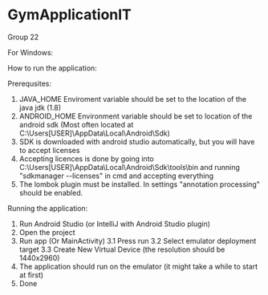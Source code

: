 # GymApplicationIT

Group 22

For Windows:

How to run the application:

Prerequsites: 
1. JAVA_HOME Enviroment variable should be set to the location of the java jdk (1.8)
2. ANDROID_HOME Environment variable should be set to location of the android sdk
(Most often located at C:\Users\[USER]\AppData\Local\Android\Sdk)
3. SDK is downloaded with android studio automatically, but you will have to accept licenses
4. Accepting licences is done by going into C:\Users\[USER]\AppData\Local\Android\Sdk\tools\bin
and running "sdkmanager --licenses" in cmd and accepting everything  
5. The lombok plugin must be installed. In settings "annotation processing" should be enabled.

Running the application:

  1.  Run Android Studio (or IntelliJ with Android Studio plugin)
  2.  Open the project
  3.  Run app (Or MainActivity)
    3.1 Press run
    3.2 Select emulator deployment target
    3.3 Create New Virtual Device (the resolution should be 1440x2960)
  4.  The application should run on the emulator (it might take a while to start at first)
  5.  Done
